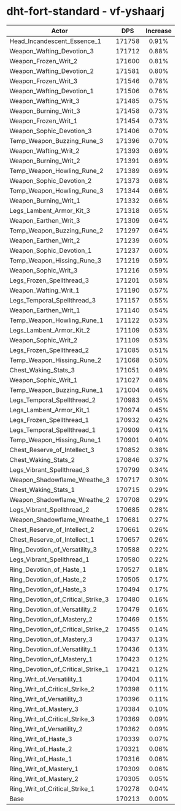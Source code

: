 # dht-fort-standard - vf-yshaarj
| Actor | DPS | Increase |
|---|:---:|:---:|
|Head_Incandescent_Essence_1|171758|0.91%|
|Weapon_Wafting_Devotion_3|171712|0.88%|
|Weapon_Frozen_Writ_2|171600|0.81%|
|Weapon_Wafting_Devotion_2|171581|0.80%|
|Weapon_Frozen_Writ_3|171546|0.78%|
|Weapon_Wafting_Devotion_1|171506|0.76%|
|Weapon_Wafting_Writ_3|171485|0.75%|
|Weapon_Burning_Writ_3|171458|0.73%|
|Weapon_Frozen_Writ_1|171454|0.73%|
|Weapon_Sophic_Devotion_3|171406|0.70%|
|Temp_Weapon_Buzzing_Rune_3|171396|0.70%|
|Weapon_Wafting_Writ_2|171393|0.69%|
|Weapon_Burning_Writ_2|171391|0.69%|
|Temp_Weapon_Howling_Rune_2|171389|0.69%|
|Weapon_Sophic_Devotion_2|171373|0.68%|
|Temp_Weapon_Howling_Rune_3|171344|0.66%|
|Weapon_Burning_Writ_1|171332|0.66%|
|Legs_Lambent_Armor_Kit_3|171318|0.65%|
|Weapon_Earthen_Writ_3|171309|0.64%|
|Temp_Weapon_Buzzing_Rune_2|171297|0.64%|
|Weapon_Earthen_Writ_2|171239|0.60%|
|Weapon_Sophic_Devotion_1|171237|0.60%|
|Temp_Weapon_Hissing_Rune_3|171219|0.59%|
|Weapon_Sophic_Writ_3|171216|0.59%|
|Legs_Frozen_Spellthread_3|171201|0.58%|
|Weapon_Wafting_Writ_1|171190|0.57%|
|Legs_Temporal_Spellthread_3|171157|0.55%|
|Weapon_Earthen_Writ_1|171140|0.54%|
|Temp_Weapon_Howling_Rune_1|171122|0.53%|
|Legs_Lambent_Armor_Kit_2|171109|0.53%|
|Weapon_Sophic_Writ_2|171109|0.53%|
|Legs_Frozen_Spellthread_2|171085|0.51%|
|Temp_Weapon_Hissing_Rune_2|171068|0.50%|
|Chest_Waking_Stats_3|171051|0.49%|
|Weapon_Sophic_Writ_1|171027|0.48%|
|Temp_Weapon_Buzzing_Rune_1|171004|0.46%|
|Legs_Temporal_Spellthread_2|170983|0.45%|
|Legs_Lambent_Armor_Kit_1|170974|0.45%|
|Legs_Frozen_Spellthread_1|170932|0.42%|
|Legs_Temporal_Spellthread_1|170909|0.41%|
|Temp_Weapon_Hissing_Rune_1|170901|0.40%|
|Chest_Reserve_of_Intellect_3|170852|0.38%|
|Chest_Waking_Stats_2|170846|0.37%|
|Legs_Vibrant_Spellthread_3|170799|0.34%|
|Weapon_Shadowflame_Wreathe_3|170717|0.30%|
|Chest_Waking_Stats_1|170715|0.29%|
|Weapon_Shadowflame_Wreathe_2|170708|0.29%|
|Legs_Vibrant_Spellthread_2|170685|0.28%|
|Weapon_Shadowflame_Wreathe_1|170681|0.27%|
|Chest_Reserve_of_Intellect_2|170661|0.26%|
|Chest_Reserve_of_Intellect_1|170657|0.26%|
|Ring_Devotion_of_Versatility_3|170588|0.22%|
|Legs_Vibrant_Spellthread_1|170580|0.22%|
|Ring_Devotion_of_Haste_1|170527|0.18%|
|Ring_Devotion_of_Haste_2|170505|0.17%|
|Ring_Devotion_of_Haste_3|170494|0.17%|
|Ring_Devotion_of_Critical_Strike_3|170480|0.16%|
|Ring_Devotion_of_Versatility_2|170479|0.16%|
|Ring_Devotion_of_Mastery_2|170469|0.15%|
|Ring_Devotion_of_Critical_Strike_2|170455|0.14%|
|Ring_Devotion_of_Mastery_3|170437|0.13%|
|Ring_Devotion_of_Versatility_1|170436|0.13%|
|Ring_Devotion_of_Mastery_1|170423|0.12%|
|Ring_Devotion_of_Critical_Strike_1|170421|0.12%|
|Ring_Writ_of_Versatility_1|170404|0.11%|
|Ring_Writ_of_Critical_Strike_2|170398|0.11%|
|Ring_Writ_of_Versatility_3|170396|0.11%|
|Ring_Writ_of_Mastery_3|170384|0.10%|
|Ring_Writ_of_Critical_Strike_3|170369|0.09%|
|Ring_Writ_of_Versatility_2|170362|0.09%|
|Ring_Writ_of_Haste_3|170339|0.07%|
|Ring_Writ_of_Haste_2|170321|0.06%|
|Ring_Writ_of_Haste_1|170316|0.06%|
|Ring_Writ_of_Mastery_1|170309|0.06%|
|Ring_Writ_of_Mastery_2|170305|0.05%|
|Ring_Writ_of_Critical_Strike_1|170278|0.04%|
|Base|170213|0.00%|
